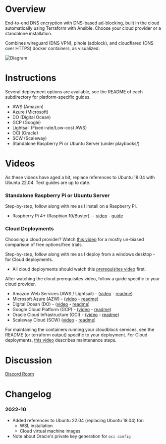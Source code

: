 # Overview
End-to-end DNS encryption with DNS-based ad-blocking, built in the cloud automatically using Terraform with Ansible. Choose your cloud provider or a standalone installation.

Combines wireguard (DNS VPN), pihole (adblock), and cloudflared (DNS over HTTPS) docker containers, as visualized:

![Diagram](diagram.png)

# Instructions
Several deployment options are available, see the README of each subdirectory for platform-specific guides.
- AWS (Amazon)
- Azure (Microsoft)
- DO (Digital Ocean)
- GCP (Google)
- Lightsail (Fixed-rate/Low-cost AWS)
- OCI (Oracle)
- SCW (Scaleway)
- Standalone Raspberry Pi or Ubuntu Server (under playbooks/)

# Videos
As these videos have aged a bit, replace references to Ubuntu 18.04 with Ubuntu 22.04. Text guides are up to date.

### Standalone Raspberry Pi or Ubuntu Server
Step-by-step, follow along with me as I install on a Raspberry Pi.
- Raspberry Pi 4+ (Raspbian 10/Buster) -- [video](https://youtu.be/9oeQZvltWDc) - [guide](./playbooks/README.md)

### Cloud Deployments
Choosing a cloud provider? Watch [this video](https://youtu.be/HB7VwTffdIY) for a mostly un-biased comparison of free options/free trials.

Step-by-step, follow along with me as I deploy from a windows desktop - for Cloud deployments.
  - All cloud deployments should watch this [prerequisites video](https://youtu.be/SJ0hrXPbMNo) first.

After watching the cloud prerequisites video, follow a guide specific to your cloud provider.
  - Amazon Web Services (AWS / Lightsail) - ([video](https://youtu.be/zNElF0iS2bM) - [readme](./aws/README.md))
  - Microsoft Azure (AZW) - ([video](https://youtu.be/eZKptCWW-RI) - [readme](./azure/README.md))
  - Digital Ocean (DO) - ([video](https://youtu.be/cYOeJpuEuFo) - [readme](./do/README.md))
  - Google Cloud Platform (GCP) - ([video](https://youtu.be/EZyn6dEdqe0) - [readme](./gcp/README.md))
  - Oracle Cloud Infrastructure (OCI) - ([video](https://youtu.be/bVoO6XRNhJs) - [readme](./oci/README.md))
  - Scaleway Cloud (SCW) ([video](https://youtu.be/jiyEKAixi0w) - [readme](./scw/README.md))

For maintaining the containers running your cloudblock services, see the README (or terraform output) specific to your deployment. For Cloud deployments, [this video](https://youtu.be/jWDMsXy_-6Q) describes maintenance steps.

# Discussion
[Discord Room](https://discord.gg/zmu6GVnPnj)

# Changelog

### 2022-10
* Added references to Ubuntu 22.04 (replacing Ubuntu 18.04) for:
  * WSL installation
  * Cloud virtual machine images
* Note about Oracle's private key generation for `oci config`